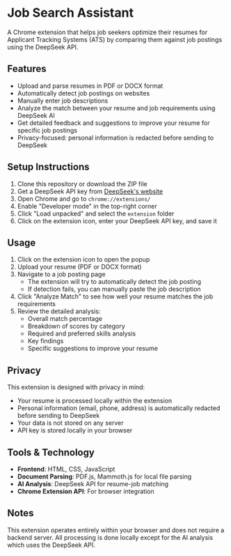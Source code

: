 # Job Search Assistant

A Chrome extension that helps job seekers optimize their resumes for Applicant Tracking Systems (ATS) by comparing them against job postings using the DeepSeek API.

## Features

- Upload and parse resumes in PDF or DOCX format
- Automatically detect job postings on websites
- Manually enter job descriptions
- Analyze the match between your resume and job requirements using DeepSeek AI
- Get detailed feedback and suggestions to improve your resume for specific job postings
- Privacy-focused: personal information is redacted before sending to DeepSeek

## Setup Instructions

1. Clone this repository or download the ZIP file
2. Get a DeepSeek API key from [DeepSeek's website](https://platform.deepseek.com/)
3. Open Chrome and go to `chrome://extensions/`
4. Enable "Developer mode" in the top-right corner
5. Click "Load unpacked" and select the `extension` folder
6. Click on the extension icon, enter your DeepSeek API key, and save it

## Usage

1. Click on the extension icon to open the popup
2. Upload your resume (PDF or DOCX format)
3. Navigate to a job posting page
   - The extension will try to automatically detect the job posting
   - If detection fails, you can manually paste the job description
4. Click "Analyze Match" to see how well your resume matches the job requirements
5. Review the detailed analysis:
   - Overall match percentage
   - Breakdown of scores by category
   - Required and preferred skills analysis
   - Key findings
   - Specific suggestions to improve your resume

## Privacy

This extension is designed with privacy in mind:
- Your resume is processed locally within the extension
- Personal information (email, phone, address) is automatically redacted before sending to DeepSeek
- Your data is not stored on any server
- API key is stored locally in your browser

## Tools & Technology

- **Frontend**: HTML, CSS, JavaScript
- **Document Parsing**: PDF.js, Mammoth.js for local file parsing
- **AI Analysis**: DeepSeek API for resume-job matching
- **Chrome Extension API**: For browser integration

## Notes

This extension operates entirely within your browser and does not require a backend server. All processing is done locally except for the AI analysis which uses the DeepSeek API.

